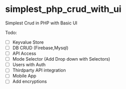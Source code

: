 # simplest_php_crud_with_ui
Simplest Crud in PHP with Basic UI

Todo:
- [ ] Keyvalue Store
- [ ] DB CRUD (Firebase,Mysql)
- [ ] API Access
- [ ] Mode Selector (Add Drop down with Selectors)
- [ ] Users with Auth
- [ ] Thirdparty API integration
- [ ] Mobile App
- [ ] Add encryptions